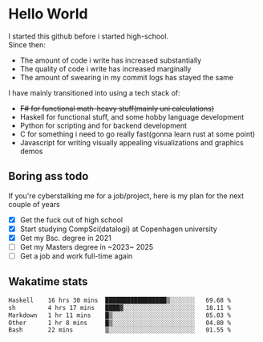 # Hello World

I started this github before i started high-school.  
Since then:
- The amount of code i write has increased substantially
- The quality of code i write has increased marginally
- The amount of swearing in my commit logs has stayed the same

I have mainly transitioned into using a tech stack of:
- ~~F# for functional math-heavy stuff(mainly uni calculations)~~
- Haskell for functional stuff, and some hobby language development
- Python for scripting and for backend development
- C for something i need to go really fast(gonna learn rust at some point)
- Javascript for writing visually appealing visualizations and graphics demos

## Boring ass todo
If you're cyberstalking me for a job/project, here is my plan for the next couple of years
- [x] Get the fuck out of high school
- [x] Start studying CompSci(datalogi) at Copenhagen university
- [x] Get my Bsc. degree in 2021
- [ ] Get my Masters degree in ~2023~ 2025
- [ ] Get a job and work full-time again

## Wakatime stats
<!--START_SECTION:waka-->

```txt
Haskell    16 hrs 30 mins  █████████████████▒░░░░░░░   69.68 %
sh         4 hrs 17 mins   ████▓░░░░░░░░░░░░░░░░░░░░   18.11 %
Markdown   1 hr 11 mins    █▒░░░░░░░░░░░░░░░░░░░░░░░   05.03 %
Other      1 hr 8 mins     █▒░░░░░░░░░░░░░░░░░░░░░░░   04.80 %
Bash       22 mins         ▒░░░░░░░░░░░░░░░░░░░░░░░░   01.55 %
```

<!--END_SECTION:waka-->
